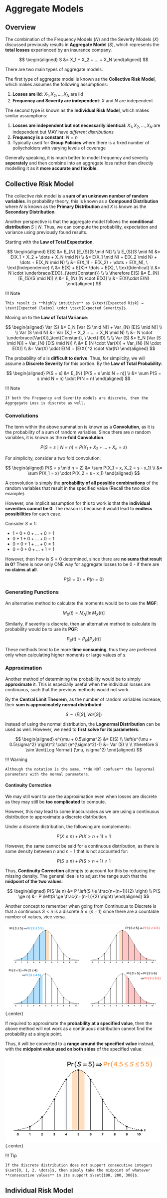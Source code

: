 # **Aggregate Models**

## **Overview**

The combination of the Frequency Models $(N)$ and the Severity Models $(X)$ discussed previously results in **Aggregate Model** $(S)$, which represents the **total losses** experienced by an insurance company.

$$
\begin{aligned}
    S &= X_1 + X_2 + ... + X_N
\end{aligned}
$$

There are two main types of aggregate models:

The first type of aggregate model is known as the **Collective Risk Model**, which makes assumes the following assumptions:

1. **Losses are iid**: $X_1, X_2, ..., X_N$ are iid
2. **Frequency and Severity are independent**: $X$ and $N$ are independent

The second type is known as the **Individual Risk Model**, which makes similar assumptions:

1. **Losses are independent but not necessarily identical**: $X_1, X_2, \dots, X_N$ are independent but MAY have *different distributions*
2. **Frequency is a constant**: $N = n$
3. Typically used for **Group Policies** where there is a fixed number of poliycholders with varying levels of coverage

Generally speaking, it is much better to model frequency and severity **seperately** and then combine into an aggregate loss rather than directly modelling it as it **more accurate and flexible**.

<!-- Suspect may have some questions on this. To update with information from TB. -->

## **Collective Risk Model**

The collective risk model is a **sum of an unknown number of random variables**. In probability theory, this is known as a **Compound Distribution** where $N$ is known as the **Primary Distribution** and $X$ is known as the **Secondary Distribution**.

Another perspective is that the aggregate model follows the **conditional distribution** $S \mid N$. Thus, we can compute the probability, expectation and variance using previously found results.

Starting with the **Law of Total Expectation**,

$$
\begin{aligned}
    E(S) &= E_{N} [E_{S}(S \mid N)] \\
    \\
    E_{S}(S \mid N)
    &= E(X_1 + X_2 + \dots + X_N \mid N) \\
    &= E(X_1 \mid N) + E(X_2 \mid N) + \dots + E(X_N \mid N) \\
    &= E(X_1) + E(X_2) + \dots + E(X_N), \ \text{Independence} \\
    &= E(X) + E(X)+ \dots + E(X), \ \text{Identical} \\
    &= N \cdot \underbrace{E(X)}_{\text{Constant}} \\
    \\
    \therefore E(S)
    &= E_{N} [E_{S}(S \mid N)] \\
    &= E_{N} [N \cdot E(X)] \\
    &= E(X)\cdot E(N)
\end{aligned}
$$

!!! Note

    This result is **highly intuitive** as $\text{Expected Risk} = \text{Expected Claims} \cdot \text{Expected Severity}$.

Moving on to the **Law of Total Variance**:

$$
\begin{aligned}
    Var (S)
    &= E_N [Var (S \mid N)] + Var_{N} [E(S \mid N)] \\
    \\
    Var (S \mid N)
    &= Var (X_1 + X_2 + ... + X_N \mid N) \\
    &= N \cdot \underbrace{Var(X)}_\text{Constant}, \ \text{IID} \\
    \\
    Var (S)
    &= E_N [Var (S \mid N)] + Var_{N} [E(S \mid N)] \\
    &= E [N \cdot Var(X)] + Var_{N} [N \cdot E(X)] \\
    &= Var(X) \cdot E(N) + [E(X)]^2 \cdot Var(N)
\end{aligned}
$$

The probability of $s$ is **difficult to derive**. Thus, for simplicity, we will assume a **Discrete Severity** for this portion. By the **Law of Total Probability**:

$$
\begin{aligned}
    P(S = s)
    &= E_{N} [P(S = s \mid N = n)] \\
    &= \sum P(S = s \mid N = n) \cdot P(N = n)
\end{aligned}
$$

!!! Note

    If both the Frequency and Severity models are discrete, then the Aggrgegate Loss is discrete as well.

### **Convolutions**

The term within the above summation is known as a **Convolution**, as it is the probability of a sum of random variables. Since there are $n$ random variables, it is known as the **n-fold Convolution**.

$$
    P(S = s \mid N = n) = P(X_1 + X_2 + \dots + X_n = s)
$$

For simplicity, consider a two fold convolution:

$$
\begin{aligned}
    P(S = s \mid n = 2)
    &= \sum P(X_1 = x, X_2 = s - x_1) \\
    &= \sum P(X_1 = x) \cdot P(X_2 = s - x_1)
\end{aligned}
$$

A convolution is simply the **probability of all possible combinations** of the random variables that result in the specified value (Recall the two dice example).

However, one implicit assumption for this to work is that the **individual severities cannot be 0**. The reason is because it would lead to **endless possibilities** for each case.

Consider $S=1$:

* $1 + 0 + 0 + \dots + 0 = 1$
* $0 + 1 + 0 + \dots + 0 = 1$
* $0 + 0 + 1 + \dots + 0 = 1$
* $0 + 0 + 0 + \dots + 1 = 1$

However, then how is $S=0$ determined, since there are **no sums that result in 0**? There is now only ONE way for aggregate losses to be 0 - if there are **no claims at all**.

$$
    P(S = 0) = P(n = 0)
$$

### **Generating Functions**

An alternative method to calculate the moments would be to use the **MGF**:

$$
    M_{S}(t) = M_{N} [\ln M_{X}(t)]
$$

Similarly, if severity is discrete, then an alternative method to calculate its probability would be to use its **PGF**:

$$
    P_{S}(t) = P_{N} [P_{X}(t)]
$$

These methods tend to be more **time consuming**, thus they are preferred only when calculating higher moments or large values of $s$.

### **Approximation**

Another method of determining the probability would be to simply **approximate** it. This is especially useful when the individual losses are continuous, such that the previous methods would not work.

By the **Central Limit Theorem**, as the number of random variables increase, their **sum is approximately normal distributed**:

$$
    S \sim (E[S], Var[S])
$$

Instead of using the normal distribution, the **Lognormal Distribution** can be used as well. However, we need to **first solve for its parameters**:

$$
\begin{aligned}
    e^{\mu + 0.5\sigma^2} &= E(S) \\
    \left(e^{\mu + 0.5\sigma^2} \right)^2 \cdot (e^{\sigma^2}-1) &= Var (S) \\
    \\
    \therefore S \sim \text{Log Normal} (\mu, \sigma^2)
\end{aligned}
$$

!!! Warning

    Although the notation is the same, **do NOT confuse** the lognormal parameters with the normal parameters.

#### **Continuity Correction**

We may still want to use the approximation even when losses are discrete as they may still be **too complicated** to compute.

However, this may lead to some inaccuracies as we are using a continuous distribution to approximate a discrete distribution.

Under a discrete distribution, the following are complements:

$$
    P(X \le n) + P(X \gt n+1) = 1
$$

However, the same cannot be said for a continuous distribution, as there is some density between $n$ and $n+1$ that is not accounted for:

$$
    P(S \le n) + P(S \gt n+1) \ne 1
$$

Thus, **Continuity Correction** attempts to account for this by reducing the missing density. The general idea is to adjust the range such that the **midpoint of the two values**:

$$
\begin{aligned}
    P(S \le n) &= P \left(S \le \frac{n+(n+1)}{2} \right) \\
    P(S \ge n) &= P \left(S \ge \frac{n+(n-1)}{2} \right)
\end{aligned}
$$

Another concept to remember when going from Continuous to Discrete is that a continuous $S \lt n$ is a discrete $S \le (n-1)$ since there are a countable number of values, vice versa.

<!-- Obtained from Coaching Actuaries -->
![Continuity Correction](Assets/5.%20Aggregate%20Models.md/Continuity%20Correction.png){.center}

If required to approximate the **probability at a specified value**, then the above method will not work as a continuous distribution cannot find the probability at a single point.

Thus, it will be converted to a **range around the specified value** instead, with the **midpoint value used on both sides** of the specified value:

<!-- Obtained from Coaching Actuaries -->
![Continuity Correction Special](Assets/5.%20Aggregate%20Models.md/Continuity%20Correction%20Special.png){.center}

!!! Tip

    If the discrete distribution does not support consecutive integers $\set{0, 1, 2, \dots}$, then simply take the midpoint of whatever **consecutive values** in its support $\set{100, 200, 300}$.

<!--
Stop Loss Insurance > Aggregate Deductible, similar
Aggregate Payments, YP or YL but otherwise same concepts
-->

## **Individual Risk Model**
